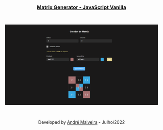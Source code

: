 ### <p align="center"> [Matrix Generator - JavaScript Vanilla](https://andremalveira.github.io/tests/matrix-generator/)</p>

<br/>

<p align="center"> <img src="src/img/Screenshot-2022-07-09.png"/> </p>

<br/>

<p align="center">Developed by <a href="https://github.com/andremalveira"> André Malveira</a> - Julho/2022</p>